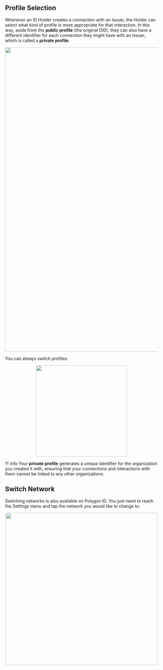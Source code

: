 ## Profile Selection

Whenever an ID Holder creates a connection with an Issuer, the Holder can select what kind of profile is more appropriate for that interaction. In this way, aside from the **public profile** (the original DID), they can also have a different identifier for each connection they might have with an Issuer, which is called a **private profile**.

<div align="center">
<img src="../../imgs/profiles-1.png" width="1000"/>
</div>

You can always switch profiles:  

<div align="center">
<img src="../../imgs/profiles-2.png" width="300"/>
</div>

!!! info
    Your **private profile** generates a unique identifier for the organization you created it with, ensuring that your connections and interactions with them cannot be linked to any other organizations.

## Switch Network

Switching networks is alos available on Polygon ID. You just need to reach the Settings menu and tap the network you would like to change to:

<div align="center">
<img src="../../imgs/network-select.png" width="500"/>
</div>